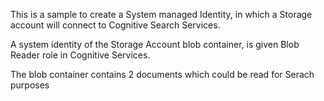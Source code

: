 This is a sample to create a System managed Identity, in which a Storage account will connect to Cognitive Search Services.

A system identity of the Storage Account blob container, is given Blob Reader role in Cognitive Services.

The blob container contains 2 documents which could be read for Serach purposes  
